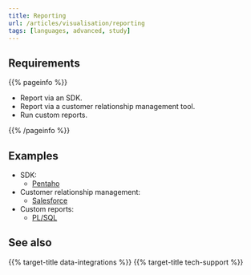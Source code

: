 ```yaml
---
title: Reporting
url: /articles/visualisation/reporting
tags: [languages, advanced, study]
---
```


## Requirements

{{% pageinfo %}}

* Report via an SDK.
* Report via a customer relationship management tool.
* Run custom reports.

{{% /pageinfo %}}

## Examples

* SDK:
  * [Pentaho](https://help.hitachivantara.com/Documentation/Pentaho/Data_Integration_and_Analytics/9.3/Products/Pentaho_Report_Designer)
* Customer relationship management:
  * [Salesforce](https://www.salesforce.com/uk/)
* Custom reports:
  * [PL/SQL](https://www.oracle.com/uk/database/technologies/appdev/plsql.html)

## See also

{{% target-title data-integrations %}}
{{% target-title tech-support %}}
